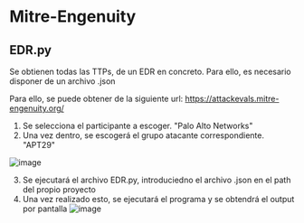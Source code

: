 # Mitre-Engenuity
## EDR.py
Se obtienen todas las TTPs, de un EDR en concreto. Para ello, es necesario disponer de un archivo .json

Para ello, se puede obtener de la siguiente url:
https://attackevals.mitre-engenuity.org/

1. Se selecciona el participante a escoger. "Palo Alto Networks"
2. Una vez dentro, se escogerá el grupo atacante correspondiente. "APT29"


![image](https://user-images.githubusercontent.com/36732743/202235321-ff6aea17-d7b8-4f7b-96d8-c260d82c3a49.png)

3. Se ejecutará el archivo EDR.py, introduciedno el archivo .json en el path del propio proyecto
4. Una vez realizado esto, se ejecutará el programa y se obtendrá el output por pantalla
![image](https://user-images.githubusercontent.com/36732743/203524651-eb5b9f24-b2ea-4b2e-9b20-67683884ad07.png)






